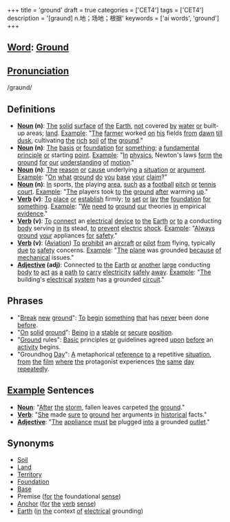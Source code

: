 +++
title = 'ground'
draft = true
categories = ['CET4']
tags = ['CET4']
description = '[graund] n.地；场地；根据'
keywords = ['ai words', 'ground']
+++

## [Word](/post/word/): [Ground](/post/ground/)

## [Pronunciation](/post/pronunciation/)
/ɡraʊnd/

## Definitions
- **[Noun](/post/noun/) (n)**: [The](/post/the/) [solid](/post/solid/) [surface](/post/surface/) [of](/post/of/) [the](/post/the/) [Earth](/post/earth/), [not](/post/not/) covered [by](/post/by/) [water](/post/water/) [or](/post/or/) built-up areas; [land](/post/land/). [Example](/post/example/): "[The](/post/the/) [farmer](/post/farmer/) worked [on](/post/on/) [his](/post/his/) fields [from](/post/from/) [dawn](/post/dawn/) [till](/post/till/) [dusk](/post/dusk/), cultivating [the](/post/the/) [rich](/post/rich/) [soil](/post/soil/) [of](/post/of/) [the](/post/the/) [ground](/post/ground/)."
- **[Noun](/post/noun/) (n)**: [The](/post/the/) [basis](/post/basis/) [or](/post/or/) [foundation](/post/foundation/) [for](/post/for/) [something](/post/something/); [a](/post/a/) [fundamental](/post/fundamental/) [principle](/post/principle/) [or](/post/or/) starting [point](/post/point/). [Example](/post/example/): "[In](/post/in/) [physics](/post/physics/), Newton's laws [form](/post/form/) [the](/post/the/) [ground](/post/ground/) [for](/post/for/) [our](/post/our/) [understanding](/post/understanding/) [of](/post/of/) [motion](/post/motion/)."
- **[Noun](/post/noun/) (n)**: [The](/post/the/) [reason](/post/reason/) [or](/post/or/) [cause](/post/cause/) underlying [a](/post/a/) [situation](/post/situation/) [or](/post/or/) [argument](/post/argument/). [Example](/post/example/): "[On](/post/on/) [what](/post/what/) [ground](/post/ground/) [do](/post/do/) [you](/post/you/) [base](/post/base/) [your](/post/your/) [claim](/post/claim/)?"
- **[Noun](/post/noun/) (n)**: [In](/post/in/) sports, [the](/post/the/) playing [area](/post/area/), [such](/post/such/) [as](/post/as/) [a](/post/a/) [football](/post/football/) [pitch](/post/pitch/) [or](/post/or/) [tennis](/post/tennis/) [court](/post/court/). [Example](/post/example/): "[The](/post/the/) players took [to](/post/to/) [the](/post/the/) [ground](/post/ground/) [after](/post/after/) warming [up](/post/up/)."
- **[Verb](/post/verb/) (v)**: [To](/post/to/) [place](/post/place/) [or](/post/or/) [establish](/post/establish/) firmly; [to](/post/to/) [set](/post/set/) [or](/post/or/) [lay](/post/lay/) [the](/post/the/) [foundation](/post/foundation/) [for](/post/for/) [something](/post/something/). [Example](/post/example/): "[We](/post/we/) [need](/post/need/) [to](/post/to/) [ground](/post/ground/) [our](/post/our/) theories [in](/post/in/) empirical [evidence](/post/evidence/)."
- **[Verb](/post/verb/) (v)**: [To](/post/to/) [connect](/post/connect/) an [electrical](/post/electrical/) [device](/post/device/) [to](/post/to/) [the](/post/the/) [Earth](/post/earth/) [or](/post/or/) [to](/post/to/) [a](/post/a/) conducting [body](/post/body/) serving [in](/post/in/) [its](/post/its/) stead, [to](/post/to/) [prevent](/post/prevent/) [electric](/post/electric/) [shock](/post/shock/). [Example](/post/example/): "[Always](/post/always/) [ground](/post/ground/) [your](/post/your/) appliances [for](/post/for/) [safety](/post/safety/)."
- **[Verb](/post/verb/) (v)**: ([Aviation](/post/aviation/)) [To](/post/to/) [prohibit](/post/prohibit/) an [aircraft](/post/aircraft/) [or](/post/or/) [pilot](/post/pilot/) [from](/post/from/) flying, typically [due](/post/due/) [to](/post/to/) [safety](/post/safety/) concerns. [Example](/post/example/): "[The](/post/the/) [plane](/post/plane/) was grounded [because](/post/because/) [of](/post/of/) [mechanical](/post/mechanical/) issues."
- **[Adjective](/post/adjective/) (adj)**: Connected [to](/post/to/) [the](/post/the/) [Earth](/post/earth/) [or](/post/or/) [another](/post/another/) [large](/post/large/) conducting [body](/post/body/) [to](/post/to/) [act](/post/act/) [as](/post/as/) [a](/post/a/) [path](/post/path/) [to](/post/to/) [carry](/post/carry/) [electricity](/post/electricity/) [safely](/post/safely/) [away](/post/away/). [Example](/post/example/): "[The](/post/the/) building's [electrical](/post/electrical/) [system](/post/system/) has [a](/post/a/) grounded [circuit](/post/circuit/)."

## Phrases
- "[Break](/post/break/) [new](/post/new/) [ground](/post/ground/)": [To](/post/to/) [begin](/post/begin/) [something](/post/something/) [that](/post/that/) has [never](/post/never/) been done [before](/post/before/).
- "[On](/post/on/) [solid](/post/solid/) [ground](/post/ground/)": [Being](/post/being/) [in](/post/in/) [a](/post/a/) [stable](/post/stable/) [or](/post/or/) [secure](/post/secure/) [position](/post/position/).
- "[Ground](/post/ground/) rules": [Basic](/post/basic/) principles [or](/post/or/) guidelines agreed [upon](/post/upon/) [before](/post/before/) an [activity](/post/activity/) begins.
- "Groundhog [Day](/post/day/)": [A](/post/a/) metaphorical [reference](/post/reference/) [to](/post/to/) [a](/post/a/) repetitive [situation](/post/situation/), [from](/post/from/) [the](/post/the/) [film](/post/film/) [where](/post/where/) [the](/post/the/) protagonist experiences [the](/post/the/) [same](/post/same/) [day](/post/day/) [repeatedly](/post/repeatedly/).

## [Example](/post/example/) Sentences
- **[Noun](/post/noun/)**: "[After](/post/after/) [the](/post/the/) [storm](/post/storm/), fallen leaves carpeted [the](/post/the/) [ground](/post/ground/)."
- **[Verb](/post/verb/)**: "[She](/post/she/) made [sure](/post/sure/) [to](/post/to/) [ground](/post/ground/) [her](/post/her/) arguments [in](/post/in/) [historical](/post/historical/) facts."
- **[Adjective](/post/adjective/)**: "[The](/post/the/) [appliance](/post/appliance/) [must](/post/must/) [be](/post/be/) plugged [into](/post/into/) [a](/post/a/) grounded [outlet](/post/outlet/)."

## Synonyms
- [Soil](/post/soil/)
- [Land](/post/land/)
- [Territory](/post/territory/)
- [Foundation](/post/foundation/)
- [Base](/post/base/)
- Premise ([for](/post/for/) [the](/post/the/) foundational [sense](/post/sense/))
- [Anchor](/post/anchor/) ([for](/post/for/) [the](/post/the/) [verb](/post/verb/) [sense](/post/sense/))
- [Earth](/post/earth/) ([in](/post/in/) [the](/post/the/) context [of](/post/of/) [electrical](/post/electrical/) grounding)

